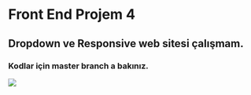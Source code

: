 # Front End Projem 4

## Dropdown ve Responsive web sitesi çalışmam.

### Kodlar için master branch a bakınız.

![](https://github.com/ademgencer/dropdown-responsive/blob/master/Dropdown-ve-Responsive.gif)

